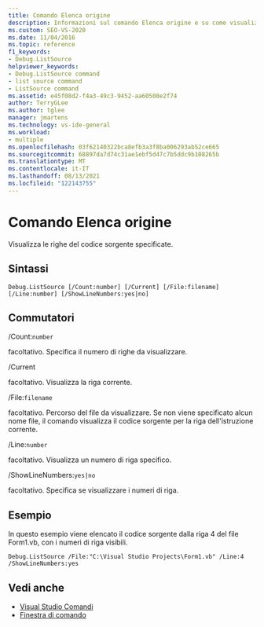```yaml
---
title: Comando Elenca origine
description: Informazioni sul comando Elenca origine e su come visualizza le righe di codice sorgente specificate.
ms.custom: SEO-VS-2020
ms.date: 11/04/2016
ms.topic: reference
f1_keywords:
- Debug.ListSource
helpviewer_keywords:
- Debug.ListSource command
- list source command
- ListSource command
ms.assetid: e45f08d2-f4a3-49c3-9452-aa60508e2f74
author: TerryGLee
ms.author: tglee
manager: jmartens
ms.technology: vs-ide-general
ms.workload:
- multiple
ms.openlocfilehash: 03f62140322bca8efb3a3f8ba006293ab52ce665
ms.sourcegitcommit: 68897da7d74c31ae1ebf5d47c7b5ddc9b108265b
ms.translationtype: MT
ms.contentlocale: it-IT
ms.lasthandoff: 08/13/2021
ms.locfileid: "122143755"
---
```

# <a name="list-source-command"></a>Comando Elenca origine
Visualizza le righe del codice sorgente specificate.

## <a name="syntax"></a>Sintassi

```
Debug.ListSource [/Count:number] [/Current] [/File:filename]
[/Line:number] [/ShowLineNumbers:yes|no]
```

## <a name="switches"></a>Commutatori
/Count:`number`

facoltativo. Specifica il numero di righe da visualizzare.

/Current

facoltativo. Visualizza la riga corrente.

/File:`filename`

facoltativo. Percorso del file da visualizzare. Se non viene specificato alcun nome file, il comando visualizza il codice sorgente per la riga dell'istruzione corrente.

/Line:`number`

facoltativo. Visualizza un numero di riga specifico.

/ShowLineNumbers:`yes|no`

facoltativo. Specifica se visualizzare i numeri di riga.

## <a name="example"></a>Esempio
In questo esempio viene elencato il codice sorgente dalla riga 4 del file Form1.vb, con i numeri di riga visibili.

```
Debug.ListSource /File:"C:\Visual Studio Projects\Form1.vb" /Line:4 /ShowLineNumbers:yes
```

## <a name="see-also"></a>Vedi anche

- [Visual Studio Comandi](../../ide/reference/visual-studio-commands.md)
- [Finestra di comando](../../ide/reference/command-window.md)